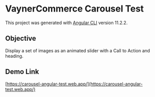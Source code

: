 # VaynerCommerce Carousel Test

This project was generated with [Angular CLI](https://github.com/angular/angular-cli) version 11.2.2.

## Objective

Display a set of images as an animated slider with a Call to Action and heading.

## Demo Link

[https://carousel-angular-test.web.app/](https://carousel-angular-test.web.app/)

